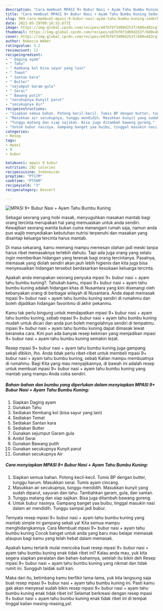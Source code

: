 ```yaml
---
description: "Cara membuat MPASI 9+ Bubur Nasi + Ayam Tahu Bumbu Kuning Sederhana dan Mudah Dibuat"
title: "Cara membuat MPASI 9+ Bubur Nasi + Ayam Tahu Bumbu Kuning Sederhana dan Mudah Dibuat"
slug: 969-cara-membuat-mpasi-9-bubur-nasi-ayam-tahu-bumbu-kuning-sederhana-dan-mudah-dibuat
date: 2021-05-29T09:18:53.677Z
image: https://img-global.cpcdn.com/recipes/e87bf6f3d09d253f/680x482cq70/mpasi-9-bubur-nasi-ayam-tahu-bumbu-kuning-foto-resep-utama.jpg
thumbnail: https://img-global.cpcdn.com/recipes/e87bf6f3d09d253f/680x482cq70/mpasi-9-bubur-nasi-ayam-tahu-bumbu-kuning-foto-resep-utama.jpg
cover: https://img-global.cpcdn.com/recipes/e87bf6f3d09d253f/680x482cq70/mpasi-9-bubur-nasi-ayam-tahu-bumbu-kuning-foto-resep-utama.jpg
author: Rebecca Weber
ratingvalue: 3.2
reviewcount: 12
recipeingredient:
- " Daging ayam"
- " Tahu"
- " Kembang kol bisa sayur yang lain"
- " Tomat"
- " Santan kara"
- " Butter"
- "sejumput Garam gula"
- " Serai"
- " Bawang putih"
- "secukupnya Kunyit parut"
- "secukupnya Air"
recipeinstructions:
- "Siapkan semua bahan. Potong kecil-kecil. Tumis BP dengan butter, tunggu harum. Masukkan serai. Tumis ayam cincang."
- "Masukkan air secukupnya, tunggu mendidih. Masukkan kunyit yang sudah diparut, sayuran dan tahu. Tambahkan garam, gula, dan santan."
- "Tunggu matang dan siap sajikan. Bisa juga ditambah bawang goreng."
- "Untuk bubur nasinya. Gampang banget yaa buibu, tinggal masukin nasi dalam air mendidih. Tunggu sampai jadi bubur."
categories:
- Resep
tags:
- mpasi
- 9
- bubur

katakunci: mpasi 9 bubur 
nutrition: 282 calories
recipecuisine: Indonesian
preptime: "PT17M"
cooktime: "PT56M"
recipeyield: "3"
recipecategory: Dessert

---
```



![MPASI 9+ Bubur Nasi + Ayam Tahu Bumbu Kuning](https://img-global.cpcdn.com/recipes/e87bf6f3d09d253f/680x482cq70/mpasi-9-bubur-nasi-ayam-tahu-bumbu-kuning-foto-resep-utama.jpg)

Sebagai seorang yang hobi masak, menyuguhkan masakan mantab bagi orang tercinta merupakan hal yang memuaskan untuk anda sendiri. Kewajiban seorang  wanita bukan cuma menangani rumah saja, namun anda pun wajib menyediakan kebutuhan nutrisi terpenuhi dan masakan yang disantap keluarga tercinta harus mantab.

Di masa  sekarang, kamu memang mampu memesan olahan jadi meski tanpa harus ribet memasaknya terlebih dahulu. Tapi ada juga orang yang selalu ingin memberikan hidangan yang terenak bagi orang tercintanya. Pasalnya, memasak yang diolah sendiri akan jauh lebih higienis dan kita juga bisa menyesuaikan hidangan tersebut berdasarkan kesukaan keluarga tercinta. 



Apakah anda merupakan seorang penyuka mpasi 9+ bubur nasi + ayam tahu bumbu kuning?. Tahukah kamu, mpasi 9+ bubur nasi + ayam tahu bumbu kuning adalah hidangan khas di Nusantara yang kini disenangi oleh kebanyakan orang di berbagai wilayah di Nusantara. Anda dapat memasak mpasi 9+ bubur nasi + ayam tahu bumbu kuning sendiri di rumahmu dan boleh dijadikan hidangan favoritmu di akhir pekanmu.

Kamu tak perlu bingung untuk mendapatkan mpasi 9+ bubur nasi + ayam tahu bumbu kuning, sebab mpasi 9+ bubur nasi + ayam tahu bumbu kuning mudah untuk dicari dan anda pun boleh mengolahnya sendiri di tempatmu. mpasi 9+ bubur nasi + ayam tahu bumbu kuning dapat dimasak lewat beraneka cara. Kini pun ada banyak resep kekinian yang menjadikan mpasi 9+ bubur nasi + ayam tahu bumbu kuning semakin lezat.

Resep mpasi 9+ bubur nasi + ayam tahu bumbu kuning juga gampang sekali dibikin, lho. Anda tidak perlu ribet-ribet untuk membeli mpasi 9+ bubur nasi + ayam tahu bumbu kuning, sebab Kalian mampu membuatnya di rumahmu. Bagi Kita yang mau menyajikannya, di bawah ini adalah resep untuk membuat mpasi 9+ bubur nasi + ayam tahu bumbu kuning yang mantab yang mampu Anda coba sendiri.

<!--inarticleads1-->

##### Bahan-bahan dan bumbu yang diperlukan dalam menyiapkan MPASI 9+ Bubur Nasi + Ayam Tahu Bumbu Kuning:

1. Siapkan  Daging ayam
1. Gunakan  Tahu
1. Sediakan  Kembang kol (bisa sayur yang lain)
1. Sediakan  Tomat
1. Sediakan  Santan kara
1. Sediakan  Butter
1. Gunakan sejumput Garam gula
1. Ambil  Serai
1. Gunakan  Bawang putih
1. Gunakan secukupnya Kunyit parut
1. Gunakan secukupnya Air




<!--inarticleads2-->

##### Cara menyiapkan MPASI 9+ Bubur Nasi + Ayam Tahu Bumbu Kuning:

1. Siapkan semua bahan. Potong kecil-kecil. Tumis BP dengan butter, tunggu harum. Masukkan serai. Tumis ayam cincang.
1. Masukkan air secukupnya, tunggu mendidih. Masukkan kunyit yang sudah diparut, sayuran dan tahu. Tambahkan garam, gula, dan santan.
1. Tunggu matang dan siap sajikan. Bisa juga ditambah bawang goreng.
1. Untuk bubur nasinya. Gampang banget yaa buibu, tinggal masukin nasi dalam air mendidih. Tunggu sampai jadi bubur.




Ternyata resep mpasi 9+ bubur nasi + ayam tahu bumbu kuning yang mantab simple ini gampang sekali ya! Kita semua mampu menghidangkannya. Cara Membuat mpasi 9+ bubur nasi + ayam tahu bumbu kuning Cocok banget untuk anda yang baru mau belajar memasak ataupun bagi kamu yang telah hebat dalam memasak.

Apakah kamu tertarik mulai mencoba buat resep mpasi 9+ bubur nasi + ayam tahu bumbu kuning enak tidak ribet ini? Kalau anda mau, yuk kita segera siapkan peralatan dan bahan-bahannya, setelah itu bikin deh Resep mpasi 9+ bubur nasi + ayam tahu bumbu kuning yang nikmat dan tidak rumit ini. Sungguh taidak sulit kan. 

Maka dari itu, ketimbang kamu berfikir lama-lama, yuk kita langsung saja buat resep mpasi 9+ bubur nasi + ayam tahu bumbu kuning ini. Pasti kamu gak akan menyesal sudah bikin resep mpasi 9+ bubur nasi + ayam tahu bumbu kuning enak tidak ribet ini! Selamat berkreasi dengan resep mpasi 9+ bubur nasi + ayam tahu bumbu kuning enak tidak ribet ini di tempat tinggal kalian masing-masing,ya!.

